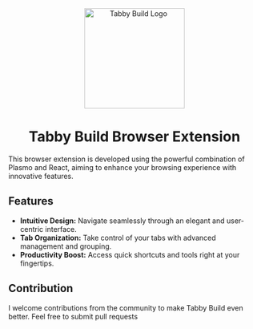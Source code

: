 <div align="center">
  <img src="https://res.cloudinary.com/djlxfcael/image/upload/v1692896396/tabby-logo_cyqiq3.png" alt="Tabby Build Logo" width="200">
  <h1>Tabby Build Browser Extension</h1>
</div>

This browser extension is developed using the powerful combination of Plasmo and React, aiming to enhance your browsing experience with innovative features.

## Features

- **Intuitive Design:** Navigate seamlessly through an elegant and user-centric interface.
- **Tab Organization:** Take control of your tabs with advanced management and grouping.
- **Productivity Boost:** Access quick shortcuts and tools right at your fingertips.

## Contribution

I welcome contributions from the community to make Tabby Build even better. Feel free to submit pull requests
